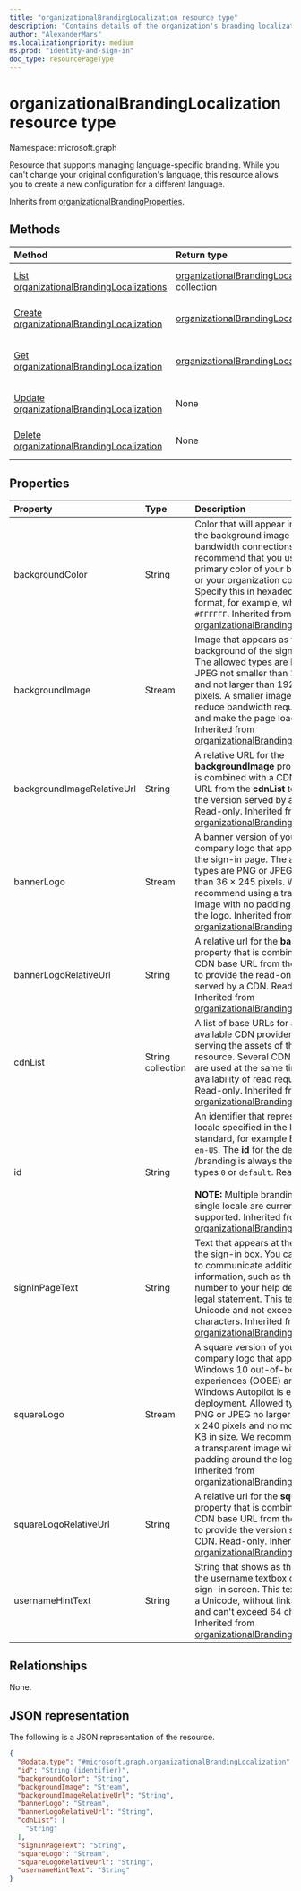 ```yaml
---
title: "organizationalBrandingLocalization resource type"
description: "Contains details of the organization's branding localizations."
author: "AlexanderMars"
ms.localizationpriority: medium
ms.prod: "identity-and-sign-in"
doc_type: resourcePageType
---
```


# organizationalBrandingLocalization resource type

Namespace: microsoft.graph

Resource that supports managing language-specific branding. While you can't change your original configuration's language, this resource allows you to create a new configuration for a different language.

Inherits from [organizationalBrandingProperties](../resources/organizationalbrandingproperties.md).

## Methods
|Method|Return type|Description|
|:---|:---|:---|
|[List organizationalBrandingLocalizations](../api/organizationalbranding-list-localizations.md)|[organizationalBrandingLocalization](../resources/organizationalbrandinglocalization.md) collection|Get a list of the [organizationalBrandingLocalization](../resources/organizationalbrandinglocalization.md) objects and their properties.|
|[Create organizationalBrandingLocalization](../api/organizationalbranding-post-localizations.md)|[organizationalBrandingLocalization](../resources/organizationalbrandinglocalization.md)|Create a new [organizationalBrandingLocalization](../resources/organizationalbrandinglocalization.md) object.|
|[Get organizationalBrandingLocalization](../api/organizationalbranding-list-localizations.md)|[organizationalBrandingLocalization](../resources/organizationalbrandinglocalization.md)|Read the properties and relationships of an [organizationalBrandingLocalization](../resources/organizationalbrandinglocalization.md) object.|
|[Update organizationalBrandingLocalization](../api/organizationalbrandinglocalization-update.md)| None |Update the properties of an [organizationalBrandingLocalization](../resources/organizationalbrandinglocalization.md) object.|
|[Delete organizationalBrandingLocalization](../api/organizationalbrandinglocalization-delete.md)|None|Deletes an [organizationalBrandingLocalization](../resources/organizationalbrandinglocalization.md) object.|

## Properties
| Property     | Type        | Description |
|:-------------|:------------|:------------|
| backgroundColor | String | Color that will appear in place of the background image in low-bandwidth connections. We recommend that you use the primary color of your banner logo or your organization color. Specify this in hexadecimal format, for example, white is `#FFFFFF`. Inherited from [organizationalBrandingProperties](../resources/organizationalbrandingproperties.md). |
| backgroundImage | Stream | Image that appears as the background of the sign-in page. The allowed types are PNG or JPEG not smaller than 300 KB and not larger than 1920 × 1080 pixels. A smaller image will reduce bandwidth requirements and make the page load faster. Inherited from [organizationalBrandingProperties](../resources/organizationalbrandingproperties.md). |
| backgroundImageRelativeUrl | String | A relative URL for the **backgroundImage** property that is combined with a CDN base URL from the **cdnList** to provide the version served by a CDN. Read-only. Inherited from [organizationalBrandingProperties](../resources/organizationalbrandingproperties.md). |
| bannerLogo | Stream | A banner version of your company logo that appears on the sign-in page. The allowed types are PNG or JPEG no larger than 36 × 245 pixels. We recommend using a transparent image with no padding around the logo. Inherited from [organizationalBrandingProperties](../resources/organizationalbrandingproperties.md). |
| bannerLogoRelativeUrl | String | A relative url for the **bannerLogo** property that is combined with a CDN base URL from the **cdnList** to provide the read-only version served by a CDN. Read-only. Inherited from [organizationalBrandingProperties](../resources/organizationalbrandingproperties.md). |
| cdnList | String collection | A list of base URLs for all available CDN providers that are serving the assets of the current resource. Several CDN providers are used at the same time for high availability of read requests. Read-only. Inherited from [organizationalBrandingProperties](../resources/organizationalbrandingproperties.md). |
| id | String | An identifier that represents the locale specified in the ISO 639-1 standard, for example English is `en-US`. The **id** for the default /branding is always the String types `0` or `default`. Read-only. <br/><br/>**NOTE:** Multiple branding for a single locale are currently not supported. Inherited from [organizationalBrandingProperties](../resources/organizationalbrandingproperties.md). |
| signInPageText | String | Text that appears at the bottom of the sign-in box. You can use this to communicate additional information, such as the phone number to your help desk or a legal statement. This text must be Unicode and not exceed 1024 characters. Inherited from [organizationalBrandingProperties](../resources/organizationalbrandingproperties.md). |
| squareLogo | Stream | A square version of your company logo that appears in Windows 10 out-of-box experiences (OOBE) and when Windows Autopilot is enabled for deployment. Allowed types are PNG or JPEG no larger than 240 x 240 pixels and no more than 10 KB in size. We recommend using a transparent image with no padding around the logo. Inherited from [organizationalBrandingProperties](../resources/organizationalbrandingproperties.md).|
| squareLogoRelativeUrl | String | A relative url for the **squareLogo** property that is combined with a CDN base URL from the **cdnList** to provide the version served by a CDN. Read-only. Inherited from [organizationalBrandingProperties](../resources/organizationalbrandingproperties.md). |
| usernameHintText | String | String that shows as the hint in the username textbox on the sign-in screen. This text must be a Unicode, without links or code, and can't exceed 64 characters. Inherited from [organizationalBrandingProperties](../resources/organizationalbrandingproperties.md). |

## Relationships
None.

## JSON representation
The following is a JSON representation of the resource.
<!-- {
  "blockType": "resource",
  "keyProperty": "id",
  "@odata.type": "microsoft.graph.organizationalBrandingLocalization",
  "baseType": "microsoft.graph.organizationalBrandingProperties",
  "openType": false
}
-->
``` json
{
  "@odata.type": "#microsoft.graph.organizationalBrandingLocalization",
  "id": "String (identifier)",
  "backgroundColor": "String",
  "backgroundImage": "Stream",
  "backgroundImageRelativeUrl": "String",
  "bannerLogo": "Stream",
  "bannerLogoRelativeUrl": "String",
  "cdnList": [
    "String"
  ],
  "signInPageText": "String",
  "squareLogo": "Stream",
  "squareLogoRelativeUrl": "String",
  "usernameHintText": "String"
}
```
